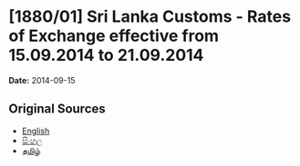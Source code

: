 # [1880/01] Sri Lanka Customs - Rates of Exchange effective from 15.09.2014 to 21.09.2014

**Date:** 2014-09-15

## Original Sources

- [English](https://documents.gov.lk/view/extra-gazettes/2014/9/1880-01_E.pdf)
- [සිංහල](https://documents.gov.lk/view/extra-gazettes/2014/9/1880-01_S.pdf)
- [தமிழ்](https://documents.gov.lk/view/extra-gazettes/2014/9/1880-01_T.pdf)

